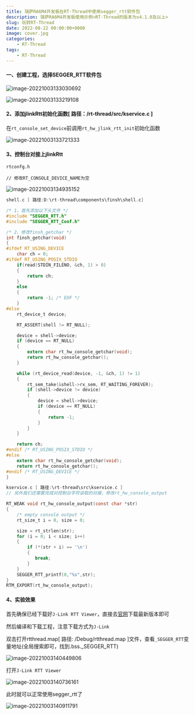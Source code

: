 ```yaml
---
title: 瑞萨RA6M4开发板在RT-Thread中使用segger_rtt软件包
description: 瑞萨RA6M4开发板使用示例<RT-Thread的版本为v4.1.0及以上>
slug: 玩转RT-Thread
date: 2022-08-22 00:00:00+0000
image: cover.jpg
categories:
    - RT-Thread
tags:
    - RT-Thread
---
```




#### 一、创建工程，选择SEGGER_RTT软件包

![image-20221003133030692](https://img-blog.csdnimg.cn/img_convert/015bb29dd26648570d03e65cd419f972.png)

![image-20221003133219108](https://img-blog.csdnimg.cn/img_convert/fb34abd8ec95bf35f09fb3bcde1f5d1d.png)

#### 2、添加jlinkRtt初始化函数[ 路径：/rt-thread/src/kservice.c ]

在`rt_console_set_device`前调用`rt_hw_jlink_rtt_init`初始化函数

![image-20221003133721333](https://img-blog.csdnimg.cn/img_convert/492ff3b5ab1bf24e62a4380f3d47bf29.png)

#### 3、控制台对接上jlinkRtt

```
rtconfg.h

// 修改RT_CONSOLE_DEVICE_NAME为空
```

![image-20221003134935152](https://img-blog.csdnimg.cn/img_convert/a4101391c61fad4add9376b4ebcd71e9.png)

```c
shell.c [ 路径:D:\rt-thread\components\finsh\shell.c]

/* 1、首先添加以下头文件 */
#include "SEGGER_RTT.h"
#include "SEGGER_RTT_Conf.h"

/* 2、修改finsh_getchar */
int finsh_getchar(void)
{
#ifdef RT_USING_DEVICE
    char ch = 0;
#ifdef RT_USING_POSIX_STDIO
    if(read(STDIN_FILENO, &ch, 1) > 0)
    {
        return ch;
    }
    else
    {
        return -1; /* EOF */
    }
#else
    rt_device_t device;

    RT_ASSERT(shell != RT_NULL);

    device = shell->device;
    if (device == RT_NULL)
    {
        extern char rt_hw_console_getchar(void);
        return rt_hw_console_getchar();
    }

    while (rt_device_read(device, -1, &ch, 1) != 1)
    {
        rt_sem_take(&shell->rx_sem, RT_WAITING_FOREVER);
        if (shell->device != device)
        {
            device = shell->device;
            if (device == RT_NULL)
            {
                return -1;
            }
        }
    }

    return ch;
#endif /* RT_USING_POSIX_STDIO */
#else
    extern char rt_hw_console_getchar(void);
    return rt_hw_console_getchar();
#endif /* RT_USING_DEVICE */
}
```

```c
kservice.c [ 路径:\rt-thread\src\kservice.c ]
// 另外我们还需要完成对控制台字符读取的对接，修改rt_hw_console_output 

RT_WEAK void rt_hw_console_output(const char *str)
{
    /* empty console output */
    rt_size_t i = 0, size = 0;

    size = rt_strlen(str);
    for (i = 0; i < size; i++)
    {
        if (*(str + i) == '\n')
        {
           break;
        }
    }
    SEGGER_RTT_printf(0,"%s",str);
}
RTM_EXPORT(rt_hw_console_output);
```

#### 4、实验效果

首先确保已经下载好`J-Link RTT Viewer`，直接去[官网](https://www.segger.com/products/debug-probes/j-link/tools/rtt-viewer/)下载最新版本即可

然后编译和下载工程，注意下载方式为`J-Link`

双击打开rtthread.map[ 路径: /Debug/rtthread.map ]文件，查看`_SEGGER_RTT`变量地址(全局搜索即可，找到.bss._SEGGER_RTT)

![image-20221003140449806](https://img-blog.csdnimg.cn/img_convert/608cb3d791c683d7886a92eef5ae848f.png)

打开`J-Link RTT Viewer`

![image-20221003140736161](https://img-blog.csdnimg.cn/img_convert/5e3d4a57e4a6b55dd62f61b5d6577105.png)

此时就可以正常使用segger_rtt了

![image-20221003140911791](https://img-blog.csdnimg.cn/img_convert/d09d8a0f28e2c45542199eb982dfed6e.png)

